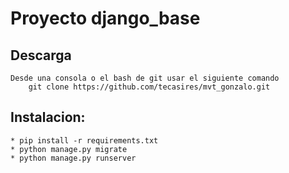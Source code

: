 # Proyecto django_base


## Descarga
    Desde una consola o el bash de git usar el siguiente comando
        git clone https://github.com/tecasires/mvt_gonzalo.git


## Instalacion:
    * pip install -r requirements.txt
    * python manage.py migrate
    * python manage.py runserver